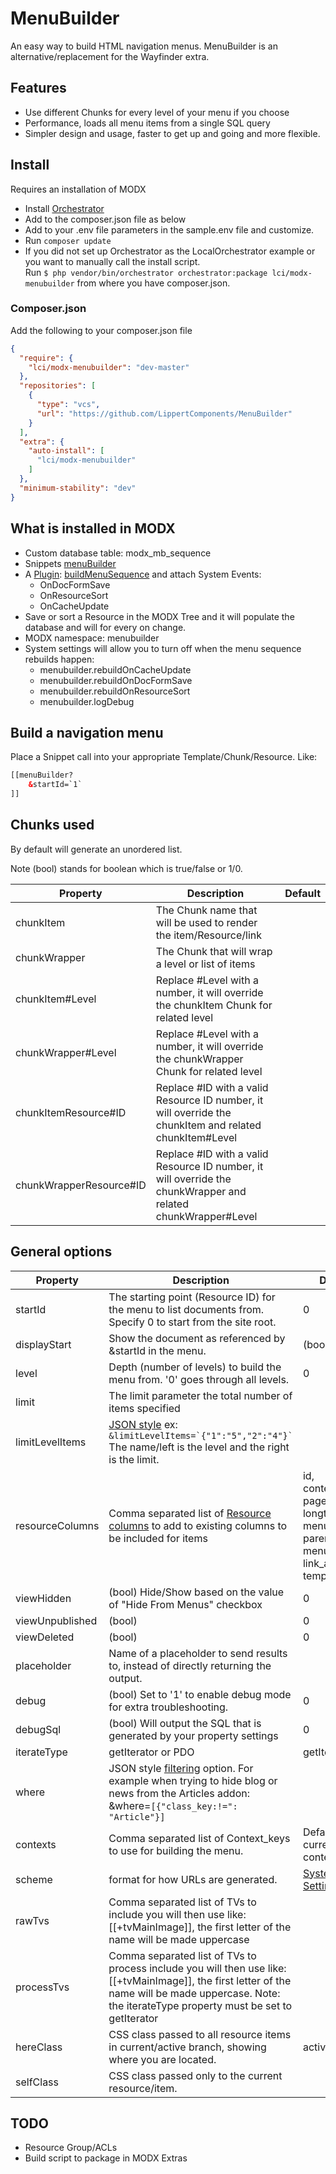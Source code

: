 # MenuBuilder
An easy way to build HTML navigation menus. MenuBuilder is an alternative/replacement for the Wayfinder extra. 

## Features
 - Use different Chunks for every level of your menu if you choose
 - Performance, loads all menu items from a single SQL query
 - Simpler design and usage, faster to get up and going and more flexible.

## Install

Requires an installation of MODX

- Install [Orchestrator](https://github.com/LippertComponents/Orchestrator)
- Add to the composer.json file as below
- Add to your .env file parameters in the sample.env file and customize.
- Run ```composer update```
- If you did not set up Orchestrator as the LocalOrchestrator example or you want to manually call the install script.  
Run ```$ php vendor/bin/orchestrator orchestrator:package lci/modx-menubuilder``` from where you have composer.json.


### Composer.json

Add the following to your composer.json file

```json
{
  "require": {
    "lci/modx-menubuilder": "dev-master"
  },
  "repositories": [
    {
      "type": "vcs",
      "url": "https://github.com/LippertComponents/MenuBuilder"
    }
  ],
  "extra": {
    "auto-install": [
      "lci/modx-menubuilder"
    ]
  },
  "minimum-stability": "dev"
}
```

## What is installed in MODX
 - Custom database table: modx_mb_sequence
 - Snippets [menuBuilder](/src/elements/snippets/menuBuilder.php)
 - A [Plugin](https://rtfm.modx.com/revolution/2.x/developing-in-modx/basic-development/plugins): 
 [buildMenuSequence](/src/elements/plugins/buildMenuSequence.php) and attach System Events:
    - OnDocFormSave
    - OnResourceSort
    - OnCacheUpdate
 - Save or sort a Resource in the MODX Tree and it will populate the database and will for every on change.
 - MODX namespace: menubuilder 
 - System settings will allow you to turn off when the menu sequence rebuilds happen:
    - menubuilder.rebuildOnCacheUpdate
    - menubuilder.rebuildOnDocFormSave
    - menubuilder.rebuildOnResourceSort
    - menubuilder.logDebug
    
## Build a navigation menu

Place a Snippet call into your appropriate Template/Chunk/Resource. Like:
```html
[[menuBuilder?
    &startId=`1`
]]
```

## Chunks used
By default will generate an unordered list. 

Note (bool) stands for boolean which is true/false or 1/0.

| Property | Description | Default |
|--- |--- |--- |
| chunkItem | The Chunk name that will be used to render the item/Resource/link  |  |
| chunkWrapper | The Chunk that will wrap a level or list of items |  |
| chunkItem#Level | Replace #Level with a number, it will override the chunkItem Chunk for related level  |  |
| chunkWrapper#Level | Replace #Level with a number, it will override the chunkWrapper Chunk for related level  |  |
| chunkItemResource#ID | Replace #ID with a valid Resource ID number, it will override the chunkItem and related chunkItem#Level |  |
| chunkWrapperResource#ID | Replace #ID with a valid Resource ID number, it will override the chunkWrapper and related chunkWrapper#Level  |  |


## General options

| Property | Description | Default |
|--- |--- |--- |
| startId | The starting point (Resource ID) for the menu to list documents from. Specify 0 to start from the site root. | 0 | 
| displayStart | Show the document as referenced by &startId in the menu. | (bool) 0 |
| level | Depth (number of levels) to build the menu from. '0' goes through all levels. | 0 |
| limit | The limit parameter the total number of items specified | |
| limitLevelItems | [JSON style](https://rtfm.modx.com/xpdo/2.x/class-reference/xpdo/xpdo.fromjson) ex: ```  &limitLevelItems=`{"1":"5","2":"4"}` ``` The name/left is the level and the right is the limit. | |
| resourceColumns | Comma separated list of [Resource columns](https://rtfm.modx.com/revolution/2.x/making-sites-with-modx/commonly-used-template-tags#CommonlyUsedTemplateTags-AllTags) to add to existing columns to be included for items | id, context_key, pagetitle, longtitle, menutitle, parent, menuindex, link_attributes, template |
| viewHidden | (bool) Hide/Show based on the value of "Hide From Menus" checkbox | 0 |
| viewUnpublished | (bool) | 0 |
| viewDeleted | (bool) | 0 |
| placeholder | Name of a placeholder to send results to, instead of directly returning the output. | |
| debug | (bool) Set to '1' to enable debug mode for extra troubleshooting. | 0 |
| debugSql | (bool) Will output the SQL that is generated by your property settings | 0 |
| iterateType | getIterator or PDO | getIterator |
| where | JSON style [filtering](https://rtfm.modx.com/xpdo/2.x/class-reference/xpdoquery/xpdoquery.where) option. For example when trying to hide blog or news from the Articles addon: &where=`[{"class_key:!=": "Article"}]`  |  |
| contexts | Comma separated list of Context_keys to use for building the menu. | Default is current context |
| scheme | format for how URLs are generated.  | [System Setting](https://rtfm.modx.com/revolution/2.x/administering-your-site/settings/system-settings/link_tag_scheme) |
| rawTvs | Comma separated list of TVs to include you will then use like: [[+tvMainImage]], the first letter of the name will be made uppercase |  |
| processTvs | Comma separated list of TVs to process include you will then use like: [[+tvMainImage]], the first letter of the name will be made uppercase. Note: the iterateType property must be set to getIterator |  |
| hereClass | CSS class passed to all resource items in current/active branch, showing where you are located. | active |
| selfClass | CSS class passed only to the current resource/item.  |  | 

## TODO
- Resource Group/ACLs 
- Build script to package in MODX Extras